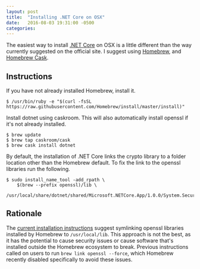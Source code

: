 ```yaml
---
layout: post
title:  "Installing .NET Core on OSX"
date:   2016-08-03 19:31:00 -0500
categories:
---
```


The easiest way to install [.NET Core](https://www.microsoft.com/net/core#macos)
on OSX is a little different than the way currently suggested on the official site. I suggest using [Homebrew](http://brew.sh), and [Homebrew Cask](http://caskroom.io).

## Instructions

If you have not already installed Homebrew, install it.

```console
$ /usr/bin/ruby -e "$(curl -fsSL https://raw.githubusercontent.com/Homebrew/install/master/install)"
```

Install dotnet using caskroom. This will also automatically install openssl if it's not already installed.

```console
$ brew update
$ brew tap caskroom/cask
$ brew cask install dotnet
```

By default, the installation of .NET Core links the crypto library to a folder location other than the Homebrew default. To fix the link to the openssl libraries run the following.

```console
$ sudo install_name_tool -add_rpath \
    $(brew --prefix openssl)/lib \
    /usr/local/share/dotnet/shared/Microsoft.NETCore.App/1.0.0/System.Security.Cryptography.Native.dylib
```

## Rationale

The [current installation instructions](https://www.microsoft.com/net/core#macos) suggest symlinking openssl libraries installed by Homebrew to `/usr/local/lib`. This approach is not the best, as it has the potential to cause security issues or cause software that's installed outside the Homebrew ecosystem to break. Previous instructions called on users to run `brew link openssl --force`, which Homebrew recently disabled specifically to avoid these issues.
